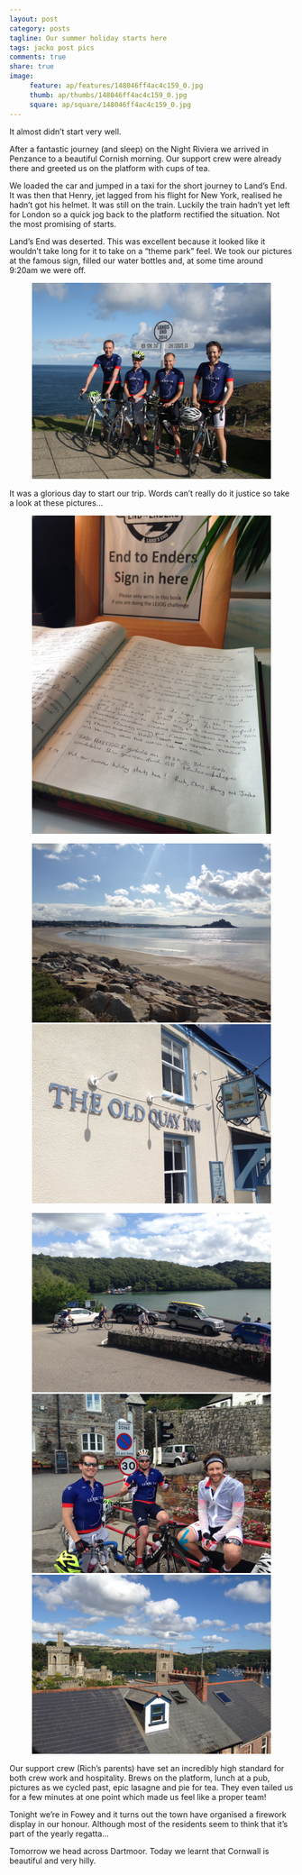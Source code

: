 ```yaml
---
layout: post
category: posts
tagline: Our summer holiday starts here
tags: jacko post pics
comments: true
share: true
image: 
     feature: ap/features/148046ff4ac4c159_0.jpg
     thumb: ap/thumbs/148046ff4ac4c159_0.jpg
     square: ap/square/148046ff4ac4c159_0.jpg
---
```

It almost didn’t start very well.


After a fantastic journey (and sleep) on the Night Riviera we arrived
in Penzance to a beautiful Cornish morning. Our support crew were
already there and greeted us on the platform with cups of tea.


We loaded the car and jumped in a taxi for the short journey to Land’s
End. It was then that Henry, jet lagged from his flight for New York,
realised he hadn’t got his helmet. It was still on the train. Luckily
the train hadn’t yet left for London so a quick jog back to the
platform rectified the situation. Not the most promising of starts.



Land’s End was deserted. This was excellent because it looked like it
wouldn’t take long for it to take on a “theme park” feel. We took our
pictures at the famous sign, filled our water bottles and, at some
time around 9:20am we were off.

<figure class="">
<a href="/images/ap/standard/14804716f734dfbb_0.jpg">
<img src="/images/ap/standard/14804716f734dfbb_0.jpg">
</a></figure>



It was a glorious day to start our trip. Words can’t really do it
justice so take a look at these pictures…

<figure>
<a href="/images/ap/standard/148047228c2878b0_6.jpg">
<img src="/images/ap/standard/148047228c2878b0_6.jpg">
</a>
</figure>
<figure class = "half">
<a href="/images/ap/standard/148047228c2878b0_5.jpg">
<img src="/images/ap/standard/148047228c2878b0_5.jpg">
</a>
<a href="/images/ap/standard/148047228c2878b0_4.jpg">
<img src="/images/ap/standard/148047228c2878b0_4.jpg">
</a></figure>
<figure class="third">
<a href="/images/ap/standard/148047228c2878b0_3.jpg">
<img src="/images/ap/standard/148047228c2878b0_3.jpg">
</a>
<a href="/images/ap/standard/148047228c2878b0_2.jpg">
<img src="/images/ap/standard/148047228c2878b0_2.jpg">
</a>
<a href="/images/ap/standard/148047228c2878b0_1.jpg">
<img src="/images/ap/standard/148047228c2878b0_1.jpg">
</a></figure>


Our support crew (Rich’s parents) have set an incredibly high standard
for both crew work and hospitality. Brews on the platform, lunch at a
pub, pictures as we cycled past, epic lasagne and pie for tea. They
even tailed us for a few minutes at one point which made us feel like
a proper team!


Tonight we’re in Fowey and it turns out the town have organised a
firework display in our honour. Although most of the residents seem to
think that it’s part of the yearly regatta…


Tomorrow we head across Dartmoor. Today we learnt that Cornwall is
beautiful and very hilly.
